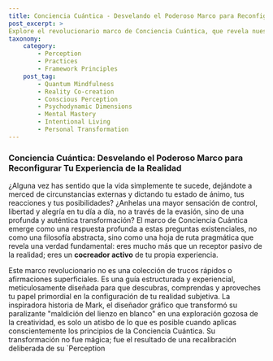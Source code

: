 ```yaml
---
title: Conciencia Cuántica - Desvelando el Poderoso Marco para Reconfigurar Tu Experiencia de la Realidad
post_excerpt: >
Explore el revolucionario marco de Conciencia Cuántica, que revela nuestro papel como cocreadores activos de la realidad. Este artículo profundiza en cómo nuestra percepción y atención consciente moldean la experiencia, ofreciendo principios y prácticas para transformar estados internos y manifestar una vida más intencional y plena.
taxonomy:
    category:
        - Perception
        - Practices
        - Framework Principles
    post_tag:
        - Quantum Mindfulness
        - Reality Co-creation
        - Conscious Perception
        - Psychodynamic Dimensions
        - Mental Mastery
        - Intentional Living
        - Personal Transformation
---
```

### Conciencia Cuántica: Desvelando el Poderoso Marco para Reconfigurar Tu Experiencia de la Realidad

¿Alguna vez has sentido que la vida simplemente te sucede, dejándote a merced de circunstancias externas y dictando tu estado de ánimo, tus reacciones y tus posibilidades? ¿Anhelas una mayor sensación de control, libertad y alegría en tu día a día, no a través de la evasión, sino de una profunda y auténtica transformación? El marco de Conciencia Cuántica emerge como una respuesta profunda a estas preguntas existenciales, no como una filosofía abstracta, sino como una hoja de ruta pragmática que revela una verdad fundamental: eres mucho más que un receptor pasivo de la realidad; eres un **cocreador activo** de tu propia experiencia.

Este marco revolucionario no es una colección de trucos rápidos o afirmaciones superficiales. Es una guía estructurada y experiencial, meticulosamente diseñada para que descubras, comprendas y aproveches tu papel primordial en la configuración de tu realidad subjetiva. La inspiradora historia de Mark, el diseñador gráfico que transformó su paralizante "maldición del lienzo en blanco" en una exploración gozosa de la creatividad, es solo un atisbo de lo que es posible cuando aplicas conscientemente los principios de la Conciencia Cuántica. Su transformación no fue mágica; fue el resultado de una recalibración deliberada de su `Perception